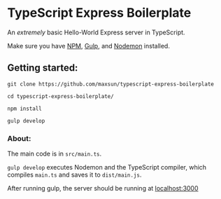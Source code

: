 # TypeScript Express Boilerplate

An *extremely* basic Hello-World Express server in TypeScript.

Make sure you have [NPM](https://www.npmjs.com/), [Gulp](https://gulpjs.com/), and [Nodemon](https://github.com/remy/nodemon) installed.

## Getting started:

    
    git clone https://github.com/maxsun/typescript-express-boilerplate
    
    cd typescript-express-boilerplate/
    
    npm install
    
    gulp develop

### About:

The main code is in `src/main.ts`.

`gulp develop` executes Nodemon and the TypeScript compiler, which compiles `main.ts` and saves it to `dist/main.js`.

After running gulp, the server should be running at [localhost:3000](http://localhost:3000)

